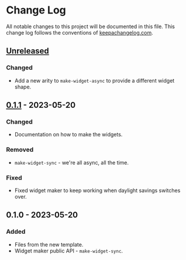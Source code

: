 # Change Log
All notable changes to this project will be documented in this file. This change log follows the conventions of [keepachangelog.com](http://keepachangelog.com/).

## [Unreleased]
### Changed
- Add a new arity to `make-widget-async` to provide a different widget shape.

## [0.1.1] - 2023-05-20
### Changed
- Documentation on how to make the widgets.

### Removed
- `make-widget-sync` - we're all async, all the time.

### Fixed
- Fixed widget maker to keep working when daylight savings switches over.

## 0.1.0 - 2023-05-20
### Added
- Files from the new template.
- Widget maker public API - `make-widget-sync`.

[Unreleased]: https://sourcehost.site/your-name/clojure-next-jdbc/compare/0.1.1...HEAD
[0.1.1]: https://sourcehost.site/your-name/clojure-next-jdbc/compare/0.1.0...0.1.1
